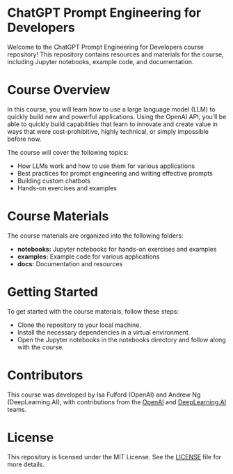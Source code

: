 # ChatGPT Prompt Engineering for Developers

Welcome to the ChatGPT Prompt Engineering for Developers course repository! This repository contains resources and materials for the course, including Jupyter notebooks, example code, and documentation.

# Course Overview

In this course, you will learn how to use a large language model (LLM) to quickly build new and powerful applications. Using the OpenAI API, you’ll be able to quickly build capabilities that learn to innovate and create value in ways that were cost-prohibitive, highly technical, or simply impossible before now.

The course will cover the following topics:

- How LLMs work and how to use them for various applications
- Best practices for prompt engineering and writing effective prompts
- Building custom chatbots
- Hands-on exercises and examples

# Course Materials
The course materials are organized into the following folders:

- **notebooks:** Jupyter notebooks for hands-on exercises and examples
- **examples:** Example code for various applications
- **docs:** Documentation and resources

# Getting Started
To get started with the course materials, follow these steps:

- Clone the repository to your local machine.
- Install the necessary dependencies in a virtual environment.
- Open the Jupyter notebooks in the notebooks directory and follow along with the course.


# Contributors
This course was developed by Isa Fulford (OpenAI) and Andrew Ng (DeepLearning.AI), with contributions from the [OpenAI]() and [DeepLearning.AI]() teams.

# License
This repository is licensed under the MIT License. See the [LICENSE]() file for more details.
